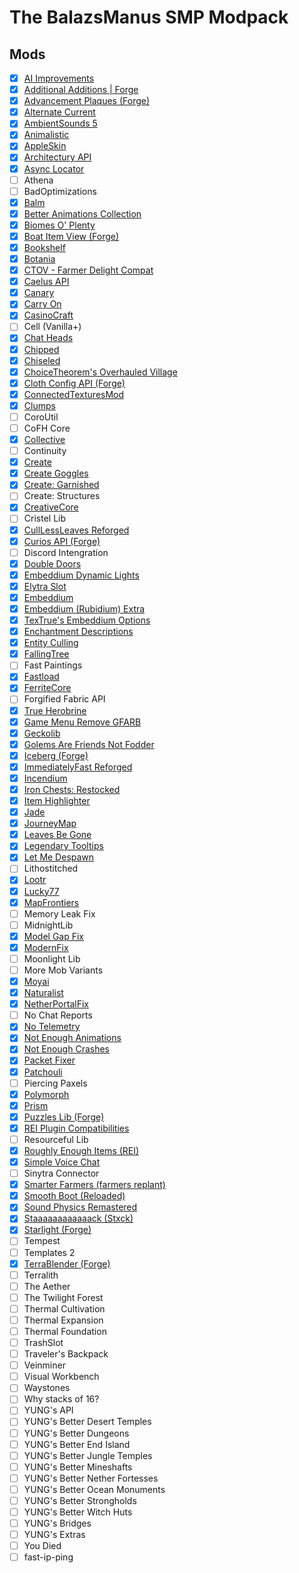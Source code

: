 # The BalazsManus SMP Modpack

## Mods
- [x] [AI Improvements](https://www.curseforge.com/minecraft/mc-mods/ai-improvements)
- [x] [Additional Additions | Forge](https://www.curseforge.com/minecraft/mc-mods/additional-additions-forge)
- [x] [Advancement Plaques (Forge)](https://www.curseforge.com/minecraft/mc-mods/advancement-plaques)
- [x] [Alternate Current](https://www.curseforge.com/minecraft/mc-mods/alternate-current)
- [x] [AmbientSounds 5](https://www.curseforge.com/minecraft/mc-mods/ambientsounds)
- [x] [Animalistic](https://www.curseforge.com/minecraft/mc-mods/animalistic)
- [x] [AppleSkin](https://www.curseforge.com/minecraft/mc-mods/appleskin)
- [x] [Architectury API](https://www.curseforge.com/minecraft/mc-mods/architectury-api)
- [x] [Async Locator](https://www.curseforge.com/minecraft/mc-mods/async-locator)
- [ ] Athena
- [ ] BadOptimizations
- [x] [Balm](https://www.curseforge.com/minecraft/mc-mods/balm)
- [x] [Better Animations Collection](https://www.curseforge.com/minecraft/mc-mods/better-animations-collection)
- [x] [Biomes O' Plenty](https://www.curseforge.com/minecraft/mc-mods/biomes-o-plenty)
- [x] [Boat Item View (Forge)](https://www.curseforge.com/minecraft/mc-mods/boat-item-view-forge)
- [x] [Bookshelf](https://www.curseforge.com/minecraft/mc-mods/bookshelf)
- [x] [Botania](https://www.curseforge.com/minecraft/mc-mods/botania)
- [x] [CTOV - Farmer Delight Compat](https://www.curseforge.com/minecraft/texture-packs/ctov-farmer-delight-compat)
- [x] [Caelus API](https://www.curseforge.com/minecraft/mc-mods/caelus)
- [x] [Canary](https://www.curseforge.com/minecraft/mc-mods/canary)
- [x] [Carry On](https://www.curseforge.com/minecraft/mc-mods/carry-on)
- [x] [CasinoCraft](https://www.curseforge.com/minecraft/mc-mods/casinocraft)
- [ ] Cell (Vanilla+)
- [x] [Chat Heads](https://www.curseforge.com/minecraft/mc-mods/chat-heads)
- [x] [Chipped](https://www.curseforge.com/minecraft/mc-mods/chipped)
- [x] [Chiseled](https://www.curseforge.com/minecraft/mc-mods/chiseled)
- [x] [ChoiceTheorem's Overhauled Village](https://www.curseforge.com/minecraft/mc-mods/choicetheorems-overhauled-village)
- [x] [Cloth Config API (Forge)](https://www.curseforge.com/minecraft/mc-mods/cloth-config)
- [x] [ConnectedTexturesMod](https://www.curseforge.com/minecraft/mc-mods/ctm)
- [x] [Clumps](https://www.curseforge.com/minecraft/mc-mods/clumps)
- [ ] CoroUtil
- [ ] CoFH Core
- [x] [Collective](https://www.curseforge.com/minecraft/mc-mods/collective)
- [ ] Continuity
- [x] [Create](https://www.curseforge.com/minecraft/mc-mods/create)
- [x] [Create Goggles](https://www.curseforge.com/minecraft/mc-mods/create-goggles)
- [x] [Create: Garnished](https://www.curseforge.com/minecraft/mc-mods/garnished)
- [ ] Create: Structures
- [x] [CreativeCore](https://www.curseforge.com/minecraft/mc-mods/creativecore)
- [ ] Cristel Lib
- [x] [CullLessLeaves Reforged](https://www.curseforge.com/minecraft/mc-mods/culllessleaves-reforged)
- [x] [Curios API (Forge)](https://www.curseforge.com/minecraft/mc-mods/curios)
- [ ] Discord Intengration
- [x] [Double Doors](https://www.curseforge.com/minecraft/mc-mods/double-doors)
- [x] [Embeddium Dynamic Lights](https://www.curseforge.com/minecraft/mc-mods/dynamiclights-reforged)
- [x] [Elytra Slot](https://www.curseforge.com/minecraft/mc-mods/elytra-slot)
- [x] [Embeddium](https://www.curseforge.com/minecraft/mc-mods/embeddium)
- [x] [Embeddium (Rubidium) Extra](https://www.curseforge.com/minecraft/mc-mods/rubidium-extra)
- [x] [TexTrue's Embeddium Options](https://www.curseforge.com/minecraft/mc-mods/textrues-embeddium-options)
- [x] [Enchantment Descriptions](https://www.curseforge.com/minecraft/mc-mods/enchantment-descriptions)
- [x] [Entity Culling](https://www.curseforge.com/minecraft/mc-mods/entityculling)
- [x] [FallingTree](https://www.curseforge.com/minecraft/mc-mods/falling-tree)
- [ ] Fast Paintings
- [x] [Fastload](https://www.curseforge.com/minecraft/mc-mods/fastload)
- [x] [FerriteCore](https://www.curseforge.com/minecraft/mc-mods/ferritecore)
- [ ] Forgified Fabric API
- [x] [True Herobrine](https://www.curseforge.com/minecraft/mc-mods/true-herobrine)
- [x] [Game Menu Remove GFARB](https://www.curseforge.com/minecraft/mc-mods/game-menu-remove-gfarb)
- [x] [Geckolib](https://www.curseforge.com/minecraft/mc-mods/geckolib)
- [x] [Golems Are Friends Not Fodder](https://www.curseforge.com/minecraft/mc-mods/golemsarefriends)
- [x] [Iceberg (Forge)](https://www.curseforge.com/minecraft/mc-mods/iceberg)
- [x] [ImmediatelyFast Reforged](https://www.curseforge.com/minecraft/mc-mods/immediatelyfast-reforged)
- [x] [Incendium](https://www.curseforge.com/minecraft/mc-mods/incendium)
- [x] [Iron Chests: Restocked](https://www.curseforge.com/minecraft/mc-mods/ironchests)
- [x] [Item Highlighter](https://www.curseforge.com/minecraft/mc-mods/item-highlighter)
- [x] [Jade](https://www.curseforge.com/minecraft/mc-mods/jade)
- [x] [JourneyMap](https://www.curseforge.com/minecraft/mc-mods/journeymap)
- [x] [Leaves Be Gone](https://www.curseforge.com/minecraft/mc-mods/leaves-be-gone)
- [x] [Legendary Tooltips](https://www.curseforge.com/minecraft/mc-mods/legendary-tooltips)
- [x] [Let Me Despawn](https://www.curseforge.com/minecraft/mc-mods/let-me-despawn)
- [ ] Lithostitched
- [x] [Lootr](https://www.curseforge.com/minecraft/mc-mods/lootr)
- [x] [Lucky77](https://www.curseforge.com/minecraft/mc-mods/lucky77)
- [x] [MapFrontiers](https://www.curseforge.com/minecraft/mc-mods/mapfrontiers)
- [ ] Memory Leak Fix
- [ ] MidnightLib
- [x] [Model Gap Fix](https://www.curseforge.com/minecraft/mc-mods/model-gap-fix)
- [x] [ModernFix](https://www.curseforge.com/minecraft/mc-mods/modernfix)
- [ ] Moonlight Lib
- [ ] More Mob Variants
- [x] [Moyai](https://www.curseforge.com/minecraft/mc-mods/moyai)
- [x] [Naturalist](https://www.curseforge.com/minecraft/mc-mods/naturalist)
- [x] [NetherPortalFix](https://www.curseforge.com/minecraft/mc-mods/netherportalfix)
- [ ] No Chat Reports
- [x] [No Telemetry](https://www.curseforge.com/minecraft/mc-mods/no-telemetry)
- [x] [Not Enough Animations](https://www.curseforge.com/minecraft/mc-mods/not-enough-animations)
- [x] [Not Enough Crashes](https://www.curseforge.com/minecraft/mc-mods/not-enough-crashes-forge)
- [x] [Packet Fixer](https://www.curseforge.com/minecraft/mc-mods/packet-fixer)
- [x] [Patchouli](https://www.curseforge.com/minecraft/mc-mods/patchouli)
- [ ] Piercing Paxels
- [x] [Polymorph](https://www.curseforge.com/minecraft/mc-mods/polymorph)
- [x] [Prism](https://www.curseforge.com/minecraft/mc-mods/prism-lib)
- [x] [Puzzles Lib (Forge)](https://www.curseforge.com/minecraft/mc-mods/puzzles-lib)
- [x] [REI Plugin Compatibilities](https://www.curseforge.com/minecraft/mc-mods/roughly-enough-items-hacks)
- [ ] Resourceful Lib
- [x] [Roughly Enough Items (REI)](https://www.curseforge.com/minecraft/mc-mods/roughly-enough-items)
- [x] [Simple Voice Chat](https://www.curseforge.com/minecraft/mc-mods/simple-voice-chat)
- [ ] Sinytra Connector
- [x] [Smarter Farmers (farmers replant)](https://www.curseforge.com/minecraft/mc-mods/smarter-farmers-farmers-replant)
- [x] [Smooth Boot (Reloaded)](https://www.curseforge.com/minecraft/mc-mods/smooth-boot-reloaded)
- [x] [Sound Physics Remastered](https://www.curseforge.com/minecraft/mc-mods/sound-physics-remastered)
- [x] [Staaaaaaaaaaaack (Stxck)](https://www.curseforge.com/minecraft/mc-mods/staaaaaaaaaaaack)
- [x] [Starlight (Forge)](https://www.curseforge.com/minecraft/mc-mods/starlight-forge)
- [ ] Tempest
- [ ] Templates 2
- [x] [TerraBlender (Forge)](https://www.curseforge.com/minecraft/mc-mods/terrablender)
- [ ] Terralith
- [ ] The Aether
- [ ] The Twilight Forest
- [ ] Thermal Cultivation
- [ ] Thermal Expansion
- [ ] Thermal Foundation
- [ ] TrashSlot
- [ ] Traveler's Backpack
- [ ] Veinminer
- [ ] Visual Workbench
- [ ] Waystones
- [ ] Why stacks of 16?
- [ ] YUNG's API
- [ ] YUNG's Better Desert Temples
- [ ] YUNG's Better Dungeons
- [ ] YUNG's Better End Island
- [ ] YUNG's Better Jungle Temples
- [ ] YUNG's Better Mineshafts
- [ ] YUNG's Better Nether Fortesses
- [ ] YUNG's Better Ocean Monuments
- [ ] YUNG's Better Strongholds
- [ ] YUNG's Better Witch Huts
- [ ] YUNG's Bridges
- [ ] YUNG's Extras
- [ ] You Died
- [ ] fast-ip-ping
